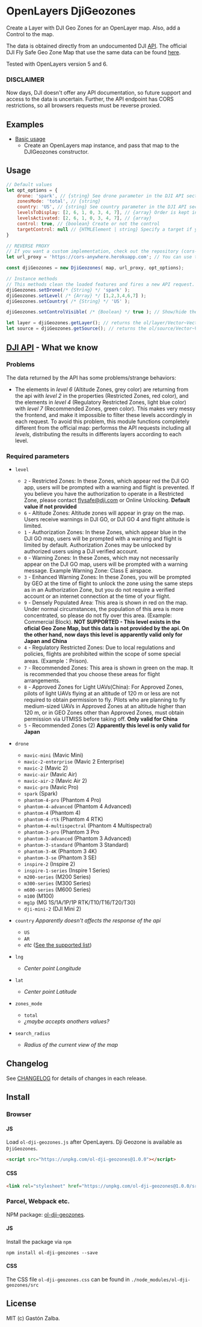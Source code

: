 # OpenLayers DjiGeozones
Create a Layer with DJI Geo Zones for an OpenLayer map. Also, add a Control to the map.

The data is obtained directly from an undocumented DJI [API](https://www-api.dji.com/api/geo/areas). The official DJI Fly Safe Geo Zone Map that use the same data can be found [here](https://www.dji.com/flysafe/geo-map).

Tested with OpenLayers version 5 and 6.

### DISCLAIMER
Now days, DJI doesn't offer any API documentation, so future support and access to the data is uncertain. Further, the API endpoint has CORS restrictions, so all browsers requests must be reverse proxied.

## Examples
- [Basic usage](http://raw.githack.com/GastonZalba/ol-dji-geozones/master/examples/dji-geozones.html)
  - Create an OpenLayers map instance, and pass that map to the DJIGeozones constructor.

## Usage
```js
// Default values
let opt_options = {
    drone: 'spark', // {string} See drone parameter in the DJI API section
    zonesMode: 'total', // {string}
    country: 'US', // {string} See country parameter in the DJI API section
    levelsToDisplay: [2, 6, 1, 0, 3, 4, 7], // {array} Order is kept in the Control
    levelsActivated: [2, 6, 1, 0, 3, 4, 7], // {array}
    control: true, // {boolean} Create or not the control
    targetControl: null // {HTMLElement | string} Specify a target if you want the control to be rendered outside of the map's viewport.
}

// REVERSE PROXY
// If you want a custom implementation, check out the repository (cors-anywhere)[https://github.com/Rob--W/cors-anywhere]
let url_proxy = 'https://cors-anywhere.herokuapp.com'; // You can use the public demo CORS Anywhere for testing

const djiGeozones = new DjiGeozones( map, url_proxy, opt_options);

// Instance methods
// This methods clean the loaded features and fires a new API request.
djiGeozones.setDrone(/* {String} */ 'spark' );
djiGeozones.setLevel( /* {Array} */ [1,2,3,4,6,7] );
djiGeozones.setCountry( /* {String} */ 'US' );

djiGeozones.setControlVisible( /* {Boolean} */ true ); // Show/hide the control

let layer = djiGeozones.getLayer(); // returns the ol/layer/Vector~VectorLayer instance
let source = djiGeozones.getSource(); // returns the ol/source/Vector~VectorSource instance
```
## [DJI API](https://www-api.dji.com/api/geo/areas) - What we know
### Problems
The data returned by the API has some problems/strange behaviors:
- The elements in *level 6* (Altitude Zones, grey color) are returning from the api with *level 2* in the properties (Restricted Zones, red color), and the elements in *level 4* (Regulatory Restricted Zones, light blue color) with *level 7* (Recommended Zones, green color). This makes very messy the frontend, and make it impossible to filter these levels accordingly in each request. To avoid this problem, this module functions completely different from the official map: performss the API requests including all *levels*, distributing the results in differents layers according to each level.

### Required parameters
- `level`
    - `2` - Restricted Zones: In these Zones, which appear red the DJI GO app, users will be prompted with a warning and flight is prevented. If you believe you have the authorization to operate in a Restricted Zone, please contact flysafe@dji.com or Online Unlocking. **Default value if not provided**
    - `6` - Altitude Zones: Altitude zones will appear in gray on the map. Users receive warnings in DJI GO, or DJI GO 4 and flight altitude is limited.
    - `1` - Authorization Zones: In these Zones, which appear blue in the DJI GO map, users will be prompted with a warning and flight is limited by default. Authorization Zones may be unlocked by authorized users using a DJI verified account.
    - `0` - Warning Zones: In these Zones, which may not necessarily appear on the DJI GO map, users will be prompted with a warning message. Example Warning Zone: Class E airspace.
    - `3` - Enhanced Warning Zones: In these Zones, you will be prompted by GEO at the time of flight to unlock the zone using the same steps as in an Authorization Zone, but you do not require a verified account or an internet connection at the time of your flight.
    - `9` - Densely Populated Area: This area is shown in red on the map. Under normal circumstances, the population of this area is more concentrated, so please do not fly over this area. (Example: Commercial Block). **NOT SUPPORTED - This level exists in the oficial Geo Zone Map, but this data is not provided by the api. On the other hand, now days this level is apparently valid only for Japan and China**
    - `4` - Regulatory Restricted Zones: Due to local regulations and policies, flights are prohibited within the scope of some special areas. (Example：Prison).
    - `7` - Recommended Zones: This area is shown in green on the map. It is recommended that you choose these areas for flight arrangements.
    - `8` - Approved Zones for Light UAVs(China): For Approved Zones, pilots of light UAVs flying at an altitude of 120 m or less are not required to obtain permission to fly. Pilots who are planning to fly medium-sized UAVs in Approved Zones at an altitude higher than 120 m, or in GEO Zones other than Approved Zones, must obtain permission via UTMISS before taking off. **Only valid for China**
    - `5` - Recommended Zones (2)  **Apparently this level is only valid for Japan**

- `drone`
    - `mavic-mini` (Mavic Mini)
    - `mavic-2-enterprise` (Mavic 2 Enterprise)
    - `mavic-2` (Mavic 2)
    - `mavic-air` (Mavic Air)
    - `mavic-air-2` (Mavic Air 2)
    - `mavic-pro` (Mavic Pro)
    - `spark` (Spark)
    - `phantom-4-pro` (Phantom 4 Pro)
    - `phantom-4-advanced` (Phantom 4 Advanced)
    - `phantom-4` (Phantom 4)
    - `phantom-4-rtk` (Phantom 4 RTK)
    - `phantom-4-multispectral` (Phantom 4 Multispectral)
    - `phantom-3-pro` (Phantom 3 Pro
    - `phantom-3-advanced` (Phantom 3 Advanced)
    - `phantom-3-standard` (Phantom 3 Standard)
    - `phantom-3-4K` (Phantom 3 4K)
    - `phantom-3-se` (Phantom 3 SE)
    - `inspire-2` (Inspire 2)
    - `inspire-1-series` (Inspire 1 Series)
    - `m200-series` (M200 Series)
    - `m300-series` (M300 Series)
    - `m600-series` (M600 Series)
    - `m100` (M100)
    - `mg1p` (MG 1S/1A/1P/1P RTK/T10/T16/T20/T30)
    - `dji-mini-2` (DJI Mini 2)
- `country` *Apparently doesn't affects the response of the api*
    - `US`
    - `AR`
    - *etc* ([See the supported list](https://www.dji.com/flysafe/geo-map))
- `lng`
    - *Center point Longitude*
- `lat`
    - *Center point Latitude*
- `zones_mode`
    - `total`
    - *¿maybe accepts anothers values?*
- `search_radius`
    - *Radius of the current view of the map*

## Changelog
See [CHANGELOG](./CHANGELOG.md) for details of changes in each release.

## Install

### Browser
#### JS

Load `ol-dji-geozones.js` after OpenLayers. Dji Geozone is available as `DjiGeozones`.
```HTML
<script src="https://unpkg.com/ol-dji-geozones@1.0.0"></script>
```

#### CSS
```HTML
<link rel="stylesheet" href="https://unpkg.com/ol-dji-geozones@1.0.0/src/ol-dji-geozones.css" />
```

### Parcel, Webpack etc.
NPM package: [ol-dji-geozones](https://www.npmjs.com/package/ol-dji-geozones).
#### JS

Install the package via `npm`

    npm install ol-dji-geozones --save

#### CSS
The CSS file `ol-dji-geozones.css` can be found in `./node_modules/ol-dji-geozones/src`

## License
MIT (c) Gastón Zalba.